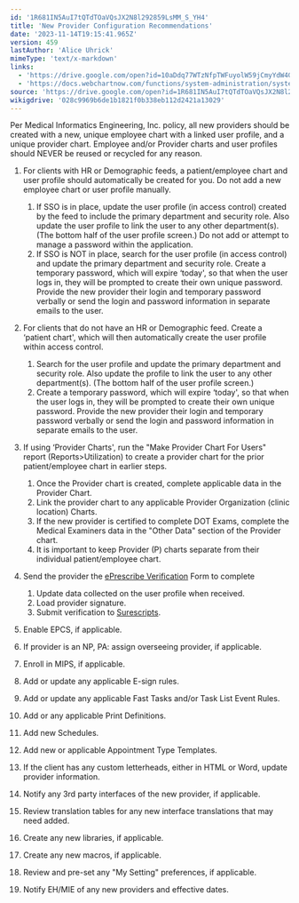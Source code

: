 ```yaml
---
id: '1R681IN5AuI7tQTdTOaVQsJX2N8l292859LsMM_S_YH4'
title: 'New Provider Configuration Recommendations'
date: '2023-11-14T19:15:41.965Z'
version: 459
lastAuthor: 'Alice Uhrick'
mimeType: 'text/x-markdown'
links:
  - 'https://drive.google.com/open?id=10aDdq77WTzNfpTWFuyolW59jCmyYdW4GjOO5-K4ui9A'
  - 'https://docs.webchartnow.com/functions/system-administration/system-controls/setting-up-e-prescribers.html'
source: 'https://drive.google.com/open?id=1R681IN5AuI7tQTdTOaVQsJX2N8l292859LsMM_S_YH4'
wikigdrive: '028c9969b6de1b1821f0b338eb112d2421a13029'
---
```



Per Medical Informatics Engineering, Inc. policy, all new providers should be created with a new, unique employee chart with a linked user profile, and a unique provider chart. Employee and/or Provider charts and user profiles should NEVER be reused or recycled for any reason.


1. For clients with HR or Demographic feeds, a patient/employee chart and user profile should automatically be created for you. Do not add a new employee chart or user profile manually.

   1. If SSO is in place, update the user profile (in access control) created by the feed to include the primary department and security role.  Also update the user profile to link the user to any other department(s). (The bottom half of the user profile screen.) Do not add or attempt to manage a password within the application.
   2. If SSO is NOT in place, search for the user profile (in access control) and update the primary department and security role. Create a temporary password, which will expire ‘today', so that when the user logs in, they will be prompted to create their own unique password. Provide the new provider their login and temporary password verbally or send the login and password information in separate emails to the user.

2. For clients that do not have an HR or Demographic feed. Create a ‘patient chart', which will then automatically create the user profile within access control.

   1. Search for the user profile and update the primary department and security role. Also update the profile to link the user to any other department(s). (The bottom half of the user profile screen.) 
   2. Create a temporary password, which will expire ‘today', so that when the user logs in, they will be prompted to create their own unique password. Provide the new provider their login and temporary password verbally or send the login and password information in separate emails to the user.

3. If using ‘Provider Charts', run the "Make Provider Chart For Users" report (Reports>Utilization) to create a provider chart for the prior patient/employee chart in earlier steps.

   1. Once the Provider chart is created, complete applicable data in the Provider Chart.
   2. Link the provider chart to any applicable Provider Organization (clinic location) Charts.
   3. If the new provider is certified to complete DOT Exams, complete the Medical Examiners data in the "Other Data" section of the Provider chart.
   4. It is important to keep Provider (P) charts separate from their individual patient/employee chart.

4. Send the provider the [ePrescribe Verification](https://drive.google.com/open?id=10aDdq77WTzNfpTWFuyolW59jCmyYdW4GjOO5-K4ui9A) Form to complete

   1. Update data collected on the user profile when received.
   2. Load provider signature.
   3. Submit verification to [Surescripts](https://docs.webchartnow.com/functions/system-administration/system-controls/setting-up-e-prescribers.html).

5. Enable EPCS, if applicable.
6. If provider is an NP, PA: assign overseeing provider, if applicable.
7. Enroll in MIPS, if applicable.
8. Add or update any applicable E-sign rules.
9. Add or update any applicable Fast Tasks and/or Task List Event Rules.
10. Add or any applicable Print Definitions.
11. Add new Schedules.
12. Add new or applicable Appointment Type Templates.
13. If the client has any custom letterheads, either in HTML or Word, update provider information.
14. Notify any 3rd party interfaces of the new provider, if applicable.
15. Review translation tables for any new interface translations that may need added.
16. Create any new libraries, if applicable.
17. Create any new macros, if applicable.
18. Review and pre-set any "My Setting" preferences, if applicable.
19. Notify EH/MIE of any new providers and effective dates.



